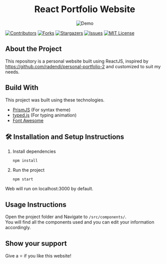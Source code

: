 
<div align="center">
  <h1> React Portfolio Website</h1>

  <img alt="Demo" src="https://i.postimg.cc/L4vkj2pC/2023-07-21-13-18-react-portfolio-eight-henna-vercel-app.png" alt="Website Demo" />
</div>

[![Contributors][contributors-shield]][contributors-url]
[![Forks][forks-shield]][forks-url]
[![Stargazers][stars-shield]][stars-url]
[![Issues][issues-shield]][issues-url]
[![MIT License][license-shield]][license-url]

## About the Project
This repository is a personal website built using ReactJS, inspired by https://github.com/radendi/personal-portfolio-2 and customized to suit my needs.

## Build With
This project was built using these technologies.
- [PrismJS](https://prismjs.com/) (For syntax theme)
- [typed.js](https://github.com/mattboldt/typed.js) (For typing animation)
- [Font Awesome](https://fontawesome.com/)

## 🛠 Installation and Setup Instructions
1. Install dependencies
	```
	npm install
	```
2. Run the project 
	```
	npm start
	```
Web will run on localhost:3000 by default.

## Usage Instructions
Open the project folder and Navigate to `/src/components/`. <br/>
You will find all the components used and you can edit your information accordingly.

## Show your support
Give a ⭐ if you like this website!

<!-- MARKDOWN LINKS & IMAGES -->
<!-- https://www.markdownguide.org/basic-syntax/#reference-style-links -->
[contributors-shield]: https://img.shields.io/github/contributors/gbagush/ReactPortfolio.svg?style=for-the-badge
[contributors-url]: https://github.com/gbagush/ReactPortfolio/graphs/contributors
[forks-shield]: https://img.shields.io/github/forks/gbagush/ReactPortfolio.svg?style=for-the-badge
[forks-url]: https://github.com/gbagush/ReactPortfolio/network/members
[stars-shield]: https://img.shields.io/github/stars/gbagush/ReactPortfolio.svg?style=for-the-badge
[stars-url]: https://github.com/gbagush/ReactPortfolio/stargazers
[issues-shield]: https://img.shields.io/github/issues/gbagush/ReactPortfolio.svg?style=for-the-badge
[issues-url]: https://github.com/gbagush/ReactPortfolio/issues
[license-shield]: https://img.shields.io/github/license/gbagush/ReactPortfolio.svg?style=for-the-badge
[license-url]: https://github.com/gbagush/ReactPortfolio/blob/master/LICENSE
